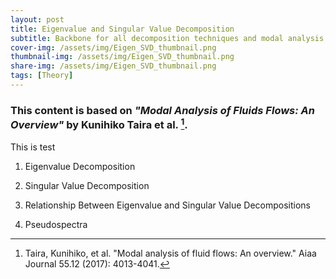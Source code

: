 ```yaml
---
layout: post
title: Eigenvalue and Singular Value Decomposition
subtitle: Backbone for all decomposition techniques and modal analysis
cover-img: /assets/img/Eigen_SVD_thumbnail.png 
thumbnail-img: /assets/img/Eigen_SVD_thumbnail.png
share-img: /assets/img/Eigen_SVD_thumbnail.png
tags: [Theory]
---
```


### This content is based on *"Modal Analysis of Fluids Flows: An Overview"* by Kunihiko Taira et al. [^1]. 

This is test

1. Eigenvalue Decomposition



2. Singular Value Decomposition

3. Relationship Between Eigenvalue and Singular Value Decompositions
4. Pseudospectra



[^1]: Taira, Kunihiko, et al. "Modal analysis of fluid flows: An overview." Aiaa Journal 55.12 (2017): 4013-4041. 
